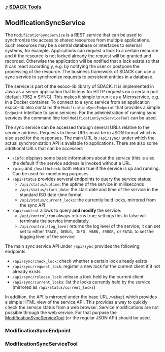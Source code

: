 ### [⤴ SDACK Tools](/tools.md)

## ModificationSyncService

The `ModificationSyncService` is a REST service that can be used to synchronize the access to shared resources from multiple applications. Such resources may be a central database or interfaces to external systems, for example. Applications can request a lock to a certain resource and if the resource is not locked already the request will be granted and recorded. Otherwise the application will be notified that a lock exists so that it can react accordingly, e.g. by notifying the user or postpone the processing of the resource. The business framework of SDACK can use a sync service to synchronize requests to persistent entities in a database.

The service is part of the esoco-lib library of SDACK. It is implemented in Java as a server application that listens for HTTP requests on a certain port \(default 7962 = SYNC\). This makes it simple to run it as a Microservice, e.g. in a Docker container. To connect to a sync service from an application esoco-lib also contains the `ModificationSyncEndpoint` that provides a simple `Endpoint` interface to sync services. For the administration of running sync services the command line tool `ModificationSyncServiceTool` can be used.

The sync service can be accessed through several URLs relative to the service address. Requests to these URLs must be in JSON format which is also used for the responses. The main URL is `/api/sync/` under which the actual synchronization API is available to applications. There are also some additional URLs that can be accessed:

* `/info`: displays some basic informations about the service \(this is also the default if the service address is invoked without a URL
* `/ping` and `/healthcheck`: both return true if the service is up and running. Can be used for monitoring purposes
* `/api/status` provides serveral endpoints to query the service status:
  * `/api/status/uptime`: the uptime of the service in milliseconds
  * `/api/status/start_date`: the start date and time of the service in the standard ISO date-time format
  * `/api/status/current_locks`: the currently held locks, mirrored from the sync API
* `/api/control` allows to query **and modify** the service:
  * `/api/control/run` always returns true; settings this to false will terminate the service immediately
  * `/api/control/log_level` returns the log level of the service; it can set set to either `TRACE, DEBUG, INFO, WARN, ERROR,` or `FATAL` to set the logging level of the service

The main sync service API under `/api/sync` provides the following endpoints:

* `/api/sync/check_lock`: check whether a certain lock already exists
* `/api/sync/request_lock`: register a new lock for the current client if it not already exists
* `/api/sync/release_lock`: release a lock held by the current client
* `/api/sync/current_locks`: list the locks currently held by the service \(mirrored as `/api/status/current_locks`\)

In addition, the API is mirrored under the base URL `/webapi` which provides a simple HTML view of the service API. This provides a way to quickly check the service status from a web browser. Service modifications are not possible through the web service. For that purpose the [ModificationSyncServiceTool](#modificationsyncservicetool) \(or the regular JSON API\) should be used.

### ModificationSyncEndpoint

### ModificationSyncServiceTool



